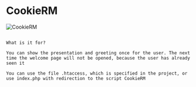 # CookieRM

![CookieRM](https://github.com/Paramert/CookieRM/blob/main/logo.png "CookieRM")


```

What is it for?

You can show the presentation and greeting once for the user. The next time the welcome page will not be opened, because the user has already seen it

You can use the file .htaccess, which is specified in the project, or use index.php with redirection to the script CookieRM

```
